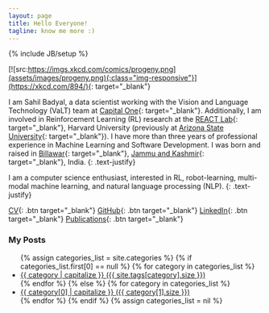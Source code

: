 ```yaml
---
layout: page
title: Hello Everyone!
tagline: know me more :)
---
```

{% include JB/setup %}

<style type="text/css">
  .btn {
    background-color: #BADA55;
    border: none;
    color: white;
    padding: 15px 26px;
    text-align: center;
    text-decoration: none;
    display: inline-block;
    font-size: 16px;
  }

  .linkbtn {
    background-color: #BADA55;
    border: none;
    color: white;
    padding: 3px 6px;
    text-align: center;
    text-decoration: none;
    font-size: 10px;
   }

  .img-responsive {
    width: 30%;
    float: left;
    padding: 15px;
  }

  .text-justify {
    text-align:justify
  }
</style>

[![src:https://imgs.xkcd.com/comics/progeny.png](assets/images/progeny.png){:class="img-responsive"}](https://xkcd.com/894/){: target="_blank"}


I am Sahil Badyal, a data scientist working with the Vision and Language Technology (VaLT) team at [Capital One](https://capitalone.com){: target="_blank"}.  Additionally, I am involved in Reinforcement Learning (RL) research at the [REACT Lab](https://react.seas.harvard.edu/){: target="_blank"}, Harvard University (previously at [Arizona State University](https://www.asu.edu){: target="_blank"}). I have more than three years of professional experience in Machine Learning and Software Development. I was born and raised in [Billawar](https://en.wikipedia.org/wiki/Billawar){: target="_blank"}, [Jammu and Kashmir](https://en.wikipedia.org/wiki/Jammu_and_Kashmir){: target="_blank"}, India. 
{: .text-justify}

I am a computer science enthusiast, interested in RL, robot-learning, multi-modal machine learning, and natural language processing (NLP).
{: .text-justify}

[CV](https://s3-ap-southeast-1.amazonaws.com/sahilbprojects/my-blog/Sahil_Badyal_resume.pdf){: .btn target="_blank"} [GitHub](https://github.com/sahilbadyal){: .btn target="_blank"}  [LinkedIn](https://www.linkedin.com/in/sahilbadyal){: .btn target="_blank"} [Publications](https://scholar.google.co.in/citations?hl=en&user=T65KqaMAAAAJ){: .btn target="_blank"}

### My Posts ###

<ul class="posts">
  {% assign categories_list = site.categories %}
  {% if categories_list.first[0] == null %}
    {% for category in categories_list %}
      <li><a href="{{ site.url }}#{{ category }}">{{ category | capitalize }} ({{ site.tags[category].size }})</a></li>
    {% endfor %}
  {% else %}
    {% for category in categories_list %}
      <li><a href="/categories.html#{{category[0]}}-ref">{{ category[0] | capitalize }} ({{ category[1].size }})</a></li>
    {% endfor %}
  {% endif %}
{% assign categories_list = nil %}
</ul>

